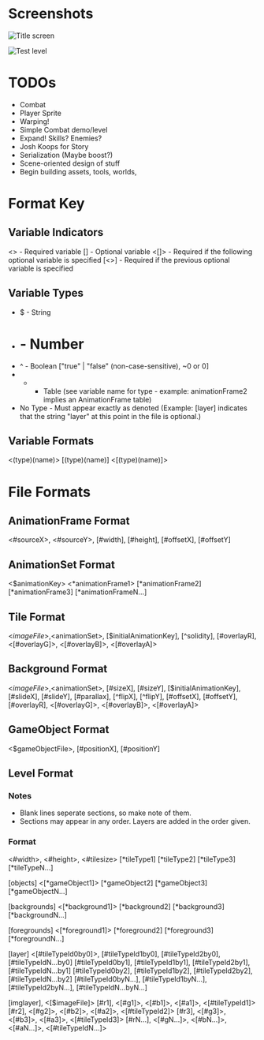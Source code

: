 # Screenshots

![Title screen][title_screen]

![Test level][test_level]

# TODOs

* Combat
* Player Sprite
* Warping!
* Simple Combat demo/level
* Expand! Skills? Enemies?
* Josh Koops for Story
* Serialization (Maybe boost?)
* Scene-oriented design of stuff
* Begin building assets, tools, worlds,

# Format Key

## Variable Indicators

<> - Required variable
[] - Optional variable
<[]> - Required if the following optional variable is specified
[<>] - Required if the previous optional variable is specified

## Variable Types

* $ - String
* # - Number
* ^ - Boolean ["true" | "false" (non-case-sensitive), ~0 or 0]
* * - Table (see variable name for type - example: animationFrame2 implies an AnimationFrame table)
* No Type - Must appear exactly as denoted (Example: [layer] indicates that the string "layer" at this point in the file is optional.)

## Variable Formats

<(type)(name)>
[(type)(name)]
<[(type)(name)]>

# File Formats

## AnimationFrame Format
<#sourceX>, <#sourceY>, [#width], [#height], [#offsetX], [#offsetY]

## AnimationSet Format

<$animationKey>
<*animationFrame1>
[*animationFrame2]
[*animationFrame3]
[*animationFrameN...]

## Tile Format

<$imageFile>, <$animationSet>, [$initialAnimationKey], [^solidity],
    [#overlayR], <[#overlayG]>, <[#overlayB]>, <[#overlayA]>

## Background Format

<$imageFile>, <$animationSet>, [#sizeX], [#sizeY], [$initialAnimationKey],
    [#slideX], [#slideY], [#parallax], [^flipX], [^flipY], [#offsetX], [#offsetY],
    [#overlayR], <[#overlayG]>, <[#overlayB]>, <[#overlayA]>

## GameObject Format

<$gameObjectFile>, [#positionX], [#positionY]

## Level Format

### Notes

- Blank lines seperate sections, so make note of them.
- Sections may appear in any order. Layers are added in the order given.

### Format

<#width>, <#height>, <#tilesize>
[*tileType1]
[*tileType2]
[*tileType3]
[*tileTypeN...]

[objects]
<[*gameObject1]>
[*gameObject2]
[*gameObject3]
[*gameObjectN...]

[backgrounds]
<[*background1]>
[*background2]
[*background3]
[*backgroundN...]

[foregrounds]
<[*foreground1]>
[*foreground2]
[*foreground3]
[*foregroundN...]

[layer]
<[#tileTypeId0by0]>, [#tileTypeId1by0], [#tileTypeId2by0], [#tileTypeIdN...by0]
[#tileTypeId0by1], [#tileTypeId1by1], [#tileTypeId2by1], [#tileTypeIdN...by1]
[#tileTypeId0by2], [#tileTypeId1by2], [#tileTypeId2by2], [#tileTypeIdN...by2]
[#tileTypeId0byN...], [#tileTypeId1byN...], [#tileTypeId2byN...], [#tileTypeIdN...byN...]

[imglayer], <[$imageFile]>
[#r1], <[#g1]>, <[#b1]>, <[#a1]>, <[#tileTypeId1]>
[#r2], <[#g2]>, <[#b2]>, <[#a2]>, <[#tileTypeId2]>
[#r3], <[#g3]>, <[#b3]>, <[#a3]>, <[#tileTypeId3]>
[#rN...], <[#gN...]>, <[#bN...]>, <[#aN...]>, <[#tileTypeIdN...]>


[test_level]: http://i.imgur.com/m3xr8Xq.png
[title_screen]: http://i.imgur.com/lM09KUW.png
